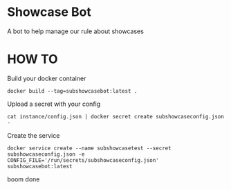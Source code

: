 Showcase Bot
===

A bot to help manage our rule about showcases

HOW TO
===
Build your docker container
```
docker build --tag=subshowcasebot:latest .
```

Upload a secret with your config
```
cat instance/config.json | docker secret create subshowcaseconfig.json -
```

Create the service
```
docker service create --name subshowcasetest --secret subshowcaseconfig.json -e CONFIG_FILE='/run/secrets/subshowcaseconfig.json' subshowcasebot:latest
```


boom done
